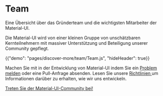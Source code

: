 # Team

<p class="description">Eine Übersicht über das Gründerteam und die wichtigsten Mitarbeiter der Material-UI.</p>

Die Material-UI wird von einer kleinen Gruppe von unschätzbaren Kernteilnehmern mit massiver Unterstützung und Beteiligung unserer Community gepflegt.

{{"demo": "pages/discover-more/team/Team.js", "hideHeader": true}}

Machen Sie mit in der Entwicklung von Material-UI indem Sie ein [ Problem melden](https://github.com/mui-org/material-ui/issues/new) oder eine Pull-Anfrage absenden. Lesen Sie unsere [ Richtlinien ](https://github.com/mui-org/material-ui/blob/master/CONTRIBUTING.md) um Informationen darüber zu erhalten, wie wir uns entwickeln.

[Treten Sie der Material-UI-Community bei!](/discover-more/community/)